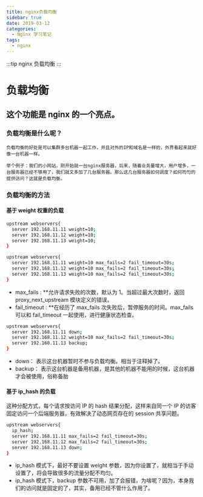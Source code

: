 ```yaml
---
title: nginx负载均衡
sidebar: true
date: 2019-03-12
categories: 
  - Nginx 学习笔记
tags:
  - nginx
---
```


:::tip
nginx 负载均衡
:::

<!-- more -->

# 负载均衡

## 这个功能是 nginx 的一个亮点。

### 负载均衡是什么呢？

    负载均衡的好处是可以集群多台机器一起工作，并且对外的IP和域名是一样的，外界看起来就好像一台机器一样。

    举个例子：我们的小网站，刚开始就一台nginx服务器，后来，随着业务量增大，用户增多，一台服务器已经不够用了，我们就又多加了几台服务器。那么这几台服务器如何调度？如何均匀的提供访问？这就是负载均衡。

### 负载均衡的方法

#### 基于 weight 权重的负载

```bash
upstream webservers{
  server 192.168.11.11 weight=10;
  server 192.168.11.12 weight=10;
  server 192.168.11.13 weight=10;
}
```

```bash
upstream webservers{
  server 192.168.11.11 weight=10 max_fails=2 fail_timeout=30s;
  server 192.168.11.12 weight=10 max_fails=2 fail_timeout=30s;
  server 192.168.11.13 weight=10 max_fails=2 fail_timeout=30s;
}
```

- max_fails : \*\*允许请求失败的次数，默认为 1。当超过最大次数时，返回 proxy_next_upstream 模块定义的错误。
- fail_timeout : \*\*在经历了 max_fails 次失败后，暂停服务的时间。max_fails 可以和 fail_timeout 一起使用，进行健康状态检查。

```bash
upstream webservers{
  server 192.168.11.11 down;
  server 192.168.11.12 weight=10 max_fails=2 fail_timeout=30s;
  server 192.168.11.13 backup;
}
```

- down： 表示这台机器暂时不参与负载均衡。相当于注释掉了。
- backup： 表示这台机器是备用机器，是其他的机器不能用的时候，这台机器才会被使用，俗称备胎

#### 基于 ip_hash 的负载

这种分配方式，每个请求按访问 IP 的 hash 结果分配，这样来自同一个 IP 的访客固定访问一个后端服务器，有效解决了动态网页存在的 session 共享问题。

```bash
upstream webservers{
  ip_hash;
  server 192.168.11.11 max_fails=2 fail_timeout=30s;
  server 192.168.11.12 max_fails=2 fail_timeout=30s;
  server 192.168.11.13 down;
}
```

- ip_hash 模式下，最好不要设置 weight 参数，因为你设置了，就相当于手动设置了，将会导致很多的流量分配不均匀。
- ip_hash 模式下，backup 参数不可用，加了会报错，为啥呢？因为，本身我们的访问就是固定的了，其实，备用已经不管什么作用了。

<Valine></Valine>
